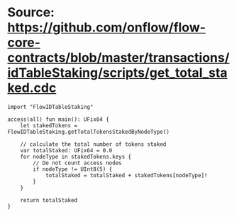 # Source: https://github.com/onflow/flow-core-contracts/blob/master/transactions/idTableStaking/scripts/get_total_staked.cdc

```
import "FlowIDTableStaking"

access(all) fun main(): UFix64 {
    let stakedTokens = FlowIDTableStaking.getTotalTokensStakedByNodeType()

    // calculate the total number of tokens staked
    var totalStaked: UFix64 = 0.0
    for nodeType in stakedTokens.keys {
        // Do not count access nodes
        if nodeType != UInt8(5) {
            totalStaked = totalStaked + stakedTokens[nodeType]!
        }
    }

    return totalStaked
}
```
